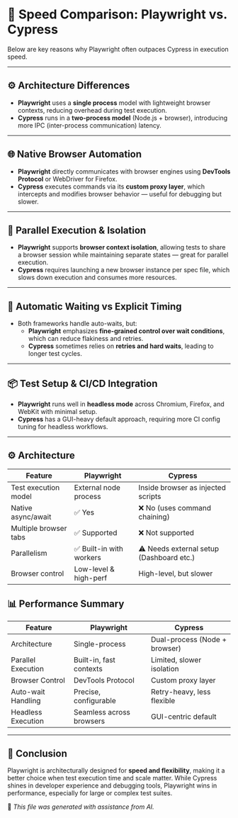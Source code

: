 # 🚀 Speed Comparison: Playwright vs. Cypress

Below are key reasons why Playwright often outpaces Cypress in execution speed.

---

## ⚙️ Architecture Differences

- **Playwright** uses a **single process** model with lightweight browser contexts, reducing overhead during test execution.
- **Cypress** runs in a **two-process model** (Node.js + browser), introducing more IPC (inter-process communication) latency.

---

## 🌐 Native Browser Automation

- **Playwright** directly communicates with browser engines using **DevTools Protocol** or WebDriver for Firefox.
- **Cypress** executes commands via its **custom proxy layer**, which intercepts and modifies browser behavior — useful for debugging but slower.

---

## 🧪 Parallel Execution & Isolation

- **Playwright** supports **browser context isolation**, allowing tests to share a browser session while maintaining separate states — great for parallel execution.
- **Cypress** requires launching a new browser instance per spec file, which slows down execution and consumes more resources.

---

## 🔄 Automatic Waiting vs Explicit Timing

- Both frameworks handle auto-waits, but:
  - **Playwright** emphasizes **fine-grained control over wait conditions**, which can reduce flakiness and retries.
  - **Cypress** sometimes relies on **retries and hard waits**, leading to longer test cycles.

---

## 📦 Test Setup & CI/CD Integration

- **Playwright** runs well in **headless mode** across Chromium, Firefox, and WebKit with minimal setup.
- **Cypress** has a GUI-heavy default approach, requiring more CI config tuning for headless workflows.

---


## ⚙️ Architecture

| Feature                  | Playwright                           | Cypress                                |
|--------------------------|--------------------------------------|----------------------------------------|
| Test execution model     | External node process                | Inside browser as injected scripts     |
| Native async/await       | ✅ Yes                               | ❌ No (uses command chaining)          |
| Multiple browser tabs    | ✅ Supported                         | ❌ Not supported                        |
| Parallelism              | ✅ Built-in with workers             | ⚠️ Needs external setup (Dashboard etc.) |
| Browser control          | Low-level & high-perf                | High-level, but slower                 |



## 📊 Performance Summary

| Feature                        | Playwright               | Cypress                  |
|-------------------------------|--------------------------|--------------------------|
| Architecture                  | Single-process           | Dual-process (Node + browser) |
| Parallel Execution            | Built-in, fast contexts  | Limited, slower isolation    |
| Browser Control               | DevTools Protocol        | Custom proxy layer       |
| Auto-wait Handling            | Precise, configurable    | Retry-heavy, less flexible |
| Headless Execution            | Seamless across browsers | GUI-centric default      |

---

## 📝 Conclusion

Playwright is architecturally designed for **speed and flexibility**, making it a better choice when test execution time and scale matter. While Cypress shines in developer experience and debugging tools, Playwright wins in performance, especially for large or complex test suites.



🤖 *This file was generated with assistance from AI.*



